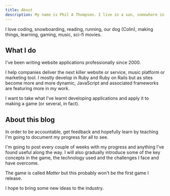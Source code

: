 ```yaml
---
title: About
description: My name is Phil A Thompson. I live in a van, somewhere in Europe with my lovely girlfriend, Claudi.
---
```


I love coding, snowboarding, reading, running, our dog (Colin), making things, learning, gaming, music, sci-fi movies.

## What I do

I've been writing website applications professionally since 2000.

I help companies deliver the next killer website or service, music platform or marketing tool. I mostly develop in Ruby and Ruby on Rails but as sites become more and more dynamic, JavaScript and associated frameworks are featuring more in my work.

I want to take what I've learnt developing applications and apply it to making a game (or several, in fact).

## About this blog

In order to be accountable, get feedback and hopefully learn by teaching I'm going to document my progress for all to see.

I'm going to post every couple of weeks with my progress and anything I've found useful along the way. I will also gradually introduce some of the key concepts in the game, the technology used and the challenges I face and have overcome.

The game is called *Matter* but this probably won't be the first game I release.

I hope to bring some new ideas to the industry.
